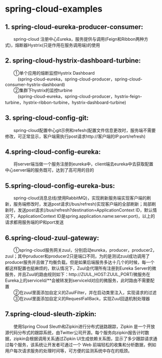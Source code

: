 # spring-cloud-examples

## 1. spring-cloud-eureka-producer-consumer:<br>
   &emsp;&emsp;spring-cloud 注册中心Eureka，服务提供与调用(Feign和Ribbon两种方式)，熔断器Hystrix(只是作用在服务调用端)的使用<br>
## 2. spring-cloud-hystrix-dashboard-turbine:<br>
   &emsp;&emsp;①单个应用的熔断监控Hystrix Dashboard<br>
   &emsp;&emsp;&emsp;(spring-cloud-eureka，spring-cloud-producer，spring-cloud-consumer-hystrix-dashboard)<br>
   &emsp;&emsp;②集群下hystrix的监控turbine<br>
   &emsp;&emsp;&emsp;(spring-cloud-eureka，spring-cloud-producer，hystrix-feign-turbine，hystrix-ribbon-turbine，hystrix-dashboard-turbine)<br>
## 3. spring-cloud-config-git:<br>
   &emsp;&emsp;spring-cloud配置中心git示例和refesh(配置文件信息更改时，服务端不需要修改，可正常显示，客户端需执行post请求http://客户端的IP:port/refresh)<br>
## 4.spring-cloud-config-eureka:<br>
   &emsp;&emsp;将server端当做一个服务注册到eureka中，client端去eureka中去获取配置中心server端的服务既可，达到了高可用的目的<br>
## 5.spring-cloud-config-eureka-bus:<br>
   &emsp;&emsp;spring-cloud消息总线(使用RabbitMQ)，实现刷新服务端实现客户端的刷新，服务端修改时，发送post请求(/bus/refresh)实现客户端的全部刷新；局部刷新时，发送post请求(/bus/refresh?destination=ApplicationContext ID，默认情况下，ApplicationContext ID是spring.application.name:server.port)，以上的请求都用服务端的IP和port发送<br>
## 6.spring-cloud-zuul-gateway:<br>
   &emsp;&emsp;①spring-cloud服务网关zuul，分别启动eureka，producer，producer2，zuul；其中pruducer和producer2只是端口不同，为的是测试zuul成功调用了producer服务并且做了均衡负载。但是如果后端服务多达十几个的时候，每一个都这样配置也挺麻烦的，默认情况下，Zuul会代理所有注册到Eureka Server的微服务，并且Zuul的路由规则如下：http://ZUUL_HOST:ZUUL_PORT/微服务在Eureka上的serviceId/**会被转发到serviceId对应的微服务，此时路由不需要配置<br>
   &emsp;&emsp;②在zuul里面添加自定义的ZuulFilter，并在启动类里注入，实现请求的过滤<br>
   &emsp;&emsp;③在zuul里面添加自定义的RequestFallBack，实现Zuul回退机制处理器<br>
## 7.spring-cloud-sleuth-zipkin:<br>
   &emsp;&emsp;使用Spring Cloud Sleuth和Zipkin进行分布式链路跟踪，Zipkin 是一个开放源代码分布式的跟踪系统，由Twitter公司开源。每个服务向zipkin报告计时数据，zipkin会根据调用关系通过Zipkin UI生成依赖关系图，显示了多少跟踪请求通过每个服务，该系统让开发者可通过一个 Web 前端轻松的收集和分析数据，例如用户每次请求服务的处理时间等，可方便的监测系统中存在的瓶颈。